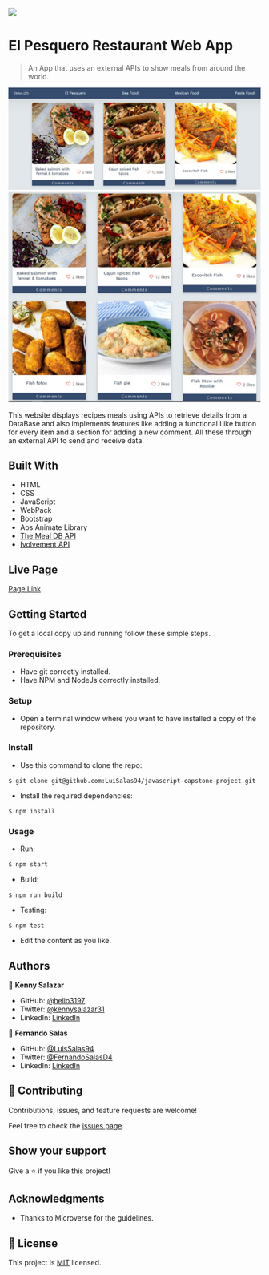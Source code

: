 ![](https://img.shields.io/badge/Microverse-blueviolet)

# El Pesquero Restaurant Web App

> An App that uses an external APIs to show meals from around the world.

![screenshot](./screenshot.png)
![screenshot2](./screenshot2.png)

This website displays recipes meals using APIs to retrieve details from a DataBase and also implements features like adding a functional Like button for every item and a section for adding a new comment. All these through an external API to send and receive data.

## Built With

- HTML
- CSS
- JavaScript
- WebPack
- Bootstrap
- Aos Animate Library
- [The Meal DB API](https://www.themealdb.com/api.php)
- [Ivolvement API](https://www.notion.so/Involvement-API-869e60b5ad104603aa6db59e08150270)

## Live Page

[Page Link](https://LuisSalas94.github.io/javascript-capstone-project/dist/)


## Getting Started

To get a local copy up and running follow these simple steps.

### Prerequisites

- Have git correctly installed.
- Have NPM and NodeJs correctly installed.

### Setup

- Open a terminal window where you want to have installed a copy of the repository.

### Install

- Use this command to clone the repo:
```
$ git clone git@github.com:LuiSalas94/javascript-capstone-project.git
```
- Install the required dependencies:
```
$ npm install
```
### Usage

- Run:
```
$ npm start
```
- Build:
```
$ npm run build
```
- Testing:
```
$ npm test
```
- Edit the content as you like.


## Authors

👤 **Kenny Salazar**

- GitHub: [@helio3197](https://github.com/helio3197)
- Twitter: [@kennysalazar31](https://twitter.com/kennysalazar31)
- LinkedIn: [LinkedIn](https://linkedin.com/in/kenny-salazar-1a1687110)

👤 **Fernando Salas**

- GitHub: [@LuisSalas94](https://github.com/LuisSalas94)
- Twitter: [@FernandoSalasD4](https://twitter.com/FernandoSalasD4)
- LinkedIn: [LinkedIn](https://www.linkedin.com/in/luisfernandosalasgave/)


## 🤝 Contributing

Contributions, issues, and feature requests are welcome!

Feel free to check the [issues page](../../issues/).

## Show your support

Give a ⭐️ if you like this project!

## Acknowledgments

- Thanks to Microverse for the guidelines.


## 📝 License

This project is [MIT](./MIT.md) licensed.
